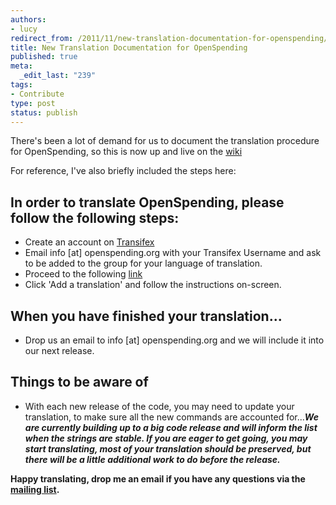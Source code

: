 ```yaml
--- 
authors:
- lucy
redirect_from: /2011/11/new-translation-documentation-for-openspending/
title: New Translation Documentation for OpenSpending
published: true
meta: 
  _edit_last: "239"
tags: 
- Contribute
type: post
status: publish
---
```

There's been a lot of demand for us to document the translation procedure for OpenSpending, so this is now up and live on the [wiki](http://wiki.openspending.org/Translations) 

For reference, I've also briefly included the steps here: 

## In order to translate OpenSpending, please follow the following steps:

* Create an account on [Transifex](https://www.transifex.net/home/)
* Email info [at] openspending.org with your Transifex Username and ask to be added to the group for your language of translation.
* Proceed to the following [link](https://www.transifex.net/projects/p/openspending/resource/openspendinguipot/)
* Click 'Add a translation' and follow the instructions on-screen.


## When you have finished your translation...

* Drop us an email to info [at] openspending.org and we will include it into our next release.


## Things to be aware of

* With each new release of the code, you may need to update your translation, to make sure all the new commands are accounted for...***We are currently building up to a big code release and will inform the list when the strings are stable. If you are eager to get going, you may start translating, most of your translation should be preserved, but there will be a little additional work to do before the release.***

**Happy translating, drop me an email if you have any questions via the [mailing list](http://lists.okfn.org/mailman/listinfo/openspending).**
